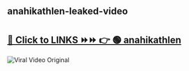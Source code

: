 
 ## anahikathlen-leaked-video 

# <h2><a href="https://clipsfans.com/anahikathlen&ref=git">🔗 Click to LINKS ⏩⏩ 👉 🟢 anahikathlen </a></h2>

<a href="https://clipsfans.com/anahikathlen&ref=git" rel="nofollow" data-target="animated-image.originalLink"><img src="https://i.ibb.co.com/xMMVF88/686577567.gif" alt="Viral Video Original" style="max-width: 100%; display: inline-block;" data-target="animated-image.originalImage"></a>
